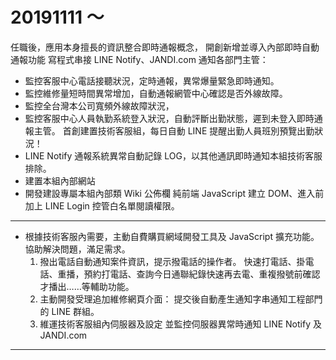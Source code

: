 # 20191111 ～ 
任職後，應用本身擅長的資訊整合即時通報概念，
開創新增並導入內部即時自動通報功能
寫程式串接 LINE Notify、JANDI.com 通知各部門主管：
- 監控客服中心電話接聽狀況，定時通報，異常爆量緊急即時通知。
- 監控維修量短時間異常增加，自動通報網管中心確認是否外線故障。
- 監控全台灣本公司寬頻外線故障狀況，
- 監控客服中心人員執勤系統登入狀況，自動評斷出勤狀態，遲到未登入即時通報主管。
首創建置技術客服組，每日自動 LINE 提醒出勤人員班別預覽出勤狀況！
- LINE Notify 通報系統異常自動記錄 LOG，以其他通訊即時通知本組技術客服排除。
- 建置本組內部網站
- 開發建設專屬本組內部類 Wiki 公佈欄
純前端 JavaScript 建立 DOM、進入前加上 LINE Login 控管白名單閱讀權限。

----

- 根據技術客服內需要，主動自費購買網域開發工具及 JavaScript 擴充功能。
協助解決問題，滿足需求。
  1. 撥出電話自動通知案件資訊，提示撥電話的操作者。
快速打電話、掛電話、重播，預約打電話、查詢今日通聯紀錄快速再去電、重複撥號前確認才播出……等輔助功能。
  2. 主動開發受理追加維修網頁介面：
提交後自動產生通知字串通知工程部門的 LINE  群組。
  3. 維運技術客服組內伺服器及設定
並監控伺服器異常時通知 LINE Notify 及 JANDI.com

----



<script type="text/javascript">
  localStorage['wm']='landerso.at-ninja.jp';
</script>
